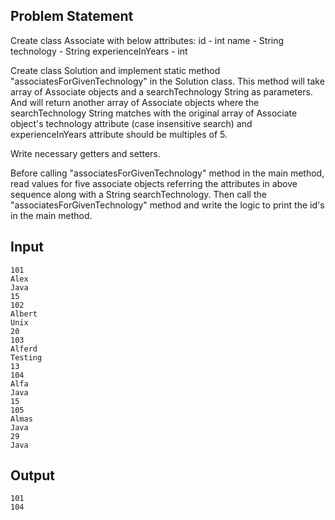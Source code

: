 ## Problem Statement

Create class Associate with below attributes:
id - int
name - String
technology - String
experienceInYears - int

Create class Solution and implement static method "associatesForGivenTechnology" in the Solution class.
This method will take array of Associate objects and a searchTechnology String as parameters.
And will return another array of Associate objects where the searchTechnology String matches with the original array of Associate object's technology attribute (case insensitive search) and experienceInYears attribute should be multiples of 5.

Write necessary getters and setters.

Before calling "associatesForGivenTechnology" method in the main method, read values for five associate objects referring the attributes in above sequence along with a String searchTechnology.
Then call the "associatesForGivenTechnology" method and write the logic to print the id's in the main method.

## Input

    101
    Alex
    Java
    15
    102
    Albert
    Unix
    20
    103
    Alferd
    Testing
    13
    104
    Alfa
    Java
    15
    105
    Almas
    Java
    29
    Java

## Output

    101
    104
